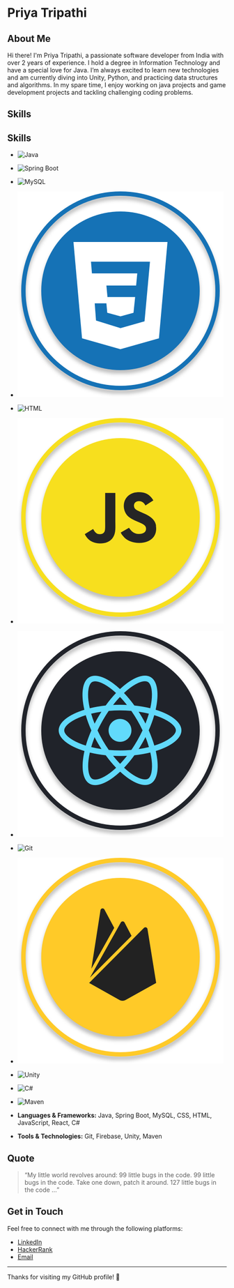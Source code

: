 # Priya Tripathi

## About Me

Hi there! I'm Priya Tripathi, a passionate software developer from India with over 2 years of experience. I hold a degree in Information Technology and have a special love for Java. I’m always excited to learn new technologies and am currently diving into Unity, Python, and practicing data structures and algorithms. In my spare time, I enjoy working on java projects and game development projects and tackling challenging coding problems.

## Skills
## Skills

- ![Java](https://github.com/Pedro-Murilo/icons-for-readme/blob/main/.github/java-icon.svg)
- ![Spring Boot](https://github.com/Pedro-Murilo/icons-for-readme/blob/main/.github/springboot-icon.svg)
- ![MySQL](https://github.com/Pedro-Murilo/icons-for-readme/blob/main/.github/mysql-icon.svg)
- ![CSS](https://github.com/Pedro-Murilo/icons-for-readme/blob/main/.github/css-icon.svg)
- ![HTML](https://github.com/Pedro-Murilo/icons-for-readme/blob/main/.github/html-icon.svg)
- ![JavaScript](https://github.com/Pedro-Murilo/icons-for-readme/blob/main/.github/js-icon.svg)
- ![React](https://github.com/Pedro-Murilo/icons-for-readme/blob/main/.github/react-icon.svg)
- ![Git](https://github.com/Pedro-Murilo/icons-for-readme/blob/main/.github/git-icon.svg)
- ![Firebase](https://github.com/Pedro-Murilo/icons-for-readme/blob/main/.github/firebase-icon.svg)
- ![Unity](https://github.com/Pedro-Murilo/icons-for-readme/blob/main/.github/unity-icon.svg)
- ![C#](https://github.com/Pedro-Murilo/icons-for-readme/blob/main/.github/csharp-icon.svg)
- ![Maven](https://github.com/Pedro-Murilo/icons-for-readme/blob/main/.github/maven-icon.svg)

- **Languages & Frameworks:** Java, Spring Boot, MySQL, CSS, HTML, JavaScript, React, C#
- **Tools & Technologies:** Git, Firebase, Unity, Maven

## Quote

> “My little world revolves around: 99 little bugs in the code. 99 little bugs in the code. Take one down, patch it around. 127 little bugs in the code …”

## Get in Touch

Feel free to connect with me through the following platforms:
- [LinkedIn](https://www.linkedin.com/in/priyaxtx/) 
- [HackerRank](https://www.hackerrank.com/profile/priyatripathi441)
- [Email](priyatripathi44222@gmail.com)

---

Thanks for visiting my GitHub profile! 🚀

